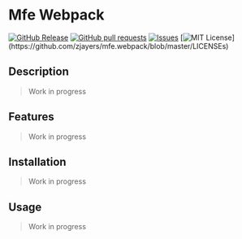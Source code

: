 # Mfe Webpack
[![GitHub Release](https://img.shields.io/github/release/zjayers/mfe.webpack.svg?style=flat)]()
[![GitHub pull requests](https://img.shields.io/github/issues-pr/zjayers/mfe.webpack.svg?style=flat)]()
[![Issues](https://img.shields.io/github/issues-raw/zjayers/mfe.webpack.svg?maxAge=25000)](https://github.com/zjayers/mfe.webpack/issues)
[![MIT License](https://img.shields.io/apm/l/atomic-ui.svg?)](https://github.com/zjayers/mfe.webpack/blob/master/LICENSEs)

## Description

> Work in progress

## Features

> Work in progress

## Installation

> Work in progress

## Usage

> Work in progress